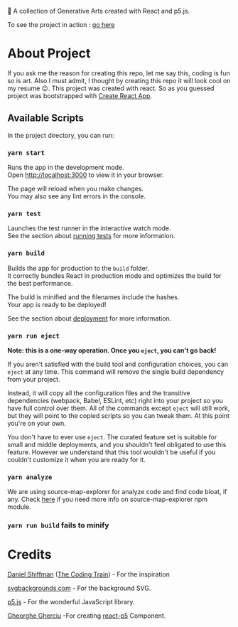 🎨 A collection of Generative Arts created with React and p5.js.

To see the project in action : [go here](https://artful-react-firebase.web.app/)

# About Project

If you ask me the reason for creating this repo, let me say this, coding is fun so is art. Also I must admit,  I thought by creating this repo it will look cool on my resume :wink:. This project was created with react. So as you guessed project was bootstrapped with [Create React App](https://github.com/facebook/create-react-app).

## Available Scripts

In the project directory, you can run:

### `yarn start`

Runs the app in the development mode.\
Open [http://localhost:3000](http://localhost:3000) to view it in your browser.

The page will reload when you make changes.\
You may also see any lint errors in the console.

### `yarn test`

Launches the test runner in the interactive watch mode.\
See the section about [running tests](https://facebook.github.io/create-react-app/docs/running-tests) for more information.

### `yarn build`

Builds the app for production to the `build` folder.\
It correctly bundles React in production mode and optimizes the build for the best performance.

The build is minified and the filenames include the hashes.\
Your app is ready to be deployed!

See the section about [deployment](https://facebook.github.io/create-react-app/docs/deployment) for more information.

### `yarn run eject`

**Note: this is a one-way operation. Once you `eject`, you can't go back!**

If you aren't satisfied with the build tool and configuration choices, you can `eject` at any time. This command will remove the single build dependency from your project.

Instead, it will copy all the configuration files and the transitive dependencies (webpack, Babel, ESLint, etc) right into your project so you have full control over them. All of the commands except `eject` will still work, but they will point to the copied scripts so you can tweak them. At this point you're on your own.

You don't have to ever use `eject`. The curated feature set is suitable for small and middle deployments, and you shouldn't feel obligated to use this feature. However we understand that this tool wouldn't be useful if you couldn't customize it when you are ready for it.

### `yarn analyze`

We are using source-map-explorer for analyze code and find code bloat, if any. Check [here](https://www.npmjs.com/package/source-map-explorer) if you need more info on source-map-explorer npm module.


### `yarn run build` fails to minify

# Credits

[Daniel Shiffman](https://www.youtube.com/channel/UCvjgXvBlbQiydffZU7m1_aw) ([The Coding Train](https://thecodingtrain.com/)) - For the inspiration

[svgbackgrounds.com](https://www.svgbackgrounds.com/) - For the background SVG.

[p5.js](https://p5js.org/) - For the wonderful JavaScript library.

[Gheorghe Gherciu](https://www.linkedin.com/in/gherciu/) -For creating [react-p5](https://www.npmjs.com/package/react-p5) Component.
